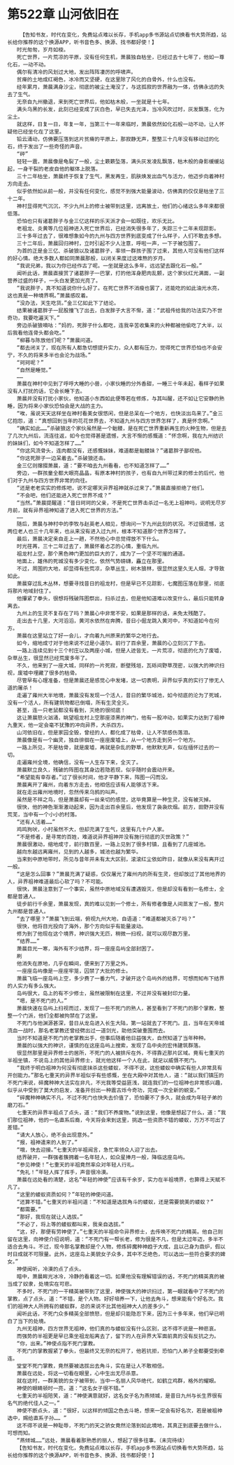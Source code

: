 # 第522章 山河依旧在
        【告知书友，时代在变化，免费站点难以长存，手机app多书源站点切换看书大势所趋，站长给你推荐的这个换源APP，听书音色多、换源、找书都好使！】
       时光匆匆，岁月如梭。
       死亡世界，一片荒凉的平原，没有任何生机，萧晨独自枯坐，已经过去十七年了，他如一尊化石，一动不动。
       偶尔有清冷的风划过大地，发出阵阵凄厉的呼啸声。
       贫瘠的土地成红褐色，冰冷而又坚硬，在这里除了风化的白骨外，什么也没有。
       经年累月，萧晨满身沙尘，彻底的被尘土淹没了，与这孤寂的世界融为一体，仿佛永远的失去了生气。
       无奈自九州撤退，来到死亡世界后，他如枯木般，一坐就是十七年。
       满头乌黑的长发，此刻已经变成了灰白色，早已失去光泽，当冷风吹过时，灰发飘落，化为尘土。
       就这样，日复一日，年复一年，当第三十一年来临时，萧晨依然如化石般一动不动，让人怀疑他已经坐化在了这里。
       铅云涌动，仿佛要压落到这片贫瘠的平原上，那寂静无声，整整三十几年没有移动过的化石，终于发出了一些奇怪的声音。
       “砰”
       轻轻一震，萧晨像是龟裂了一般，尘土簌簌坠落，满头灰发凌乱飘落，枯木般的身影缓缓站起，一身干裂的老皮自他的躯体上脱落。
       三十二年枯坐，萧晨终于恢复了生气，黑发再生，肌肤焕发出血气与活力，他迈步向着神村方向走去。
       似乎依然如从前一般，并没有任何变化，感觉不到强大能量波动，仿佛真的仅仅是枯坐了三十二年。
       神村显得死气沉沉，不少九州上的修士被带到这里，远离故土，他们的心绪这么多年来都很低落。
       恐怕也只有诸葛胖子与金三亿这样的乐天派才会一如既往，欢乐无比。
       老祖龙、炎黄等几位祖神进入死亡世界后，已经消失很多年了，失踪三十二年未现踪影。
       三十多年过去了，很难想象如今的九州与四方世界到底变成了什么样子，人们不敢去多想。
       三十二年后，萧晨回归神村，立时引起不少人注意，呼啦一声，一下子被包围了。
       为首的正是金三亿、杀破狼以及诸葛胖子，率领一群孩子围了过来，其他人可没有他们这样的好心情。绝大多数人都如同萧晨那般，以闭关来度过这难熬的岁月。
       “我说兄弟，我以为你已经作古了呢。一坐就是这么多年，远远望去跟化石一般。”
       闻听此话，萧晨直接赏了诸葛胖子一巴掌，打的他浑身肥肉乱颤，这个家伙红光满面，一副营养过盛的样子，一头白发更加光亮了。
       “我说胖子，真不知道说你什么好了。在死亡世界不消瘦也罢了，还能吃的如此油光水亮，这也真是一种境界啊。”萧晨感叹着。
       “没办法，天生吃货。”金三亿如此下了结论。
       结果被诸葛胖子一屁股撞飞了出去，白发胖子大言不惭，道：“武祖传给我的功法实乃不世奇功，我要吃遍天下。”
       旁边杀破狼嘀咕：“妈的，死胖子什么都吃，连我辛苦收集来的火种都被他偷吃了大半，以后我看他连骨头都会吃。”
       “柳暮与陈放他们呢？”萧晨问道。
       “都去闭关了，现在所有人都急切想提升实力，众人都有压力，觉得死亡世界恐怕也不会安宁，不久的将来多半也会沦为战场。”
       “珂珂呢？”
       “自然是睡觉。”
       ……
       萧晨在神村中见到了呼呼大睡的小兽，小家伙睡的分外香甜，一睡三十年未起，看样子如果没有人打扰的话，它会长睡下去。
       萧晨并没有打扰小家伙，他知道小东西如此便等若在修炼，与其叫醒，还不如让它安静的熟睡，因为将来小家伙恐怕会是大战的主力。
       “唉，虽说天天这样坐在神村看美女很悠闲，但是总呆在一个地方，也快淡出鸟来了。”金三亿抱怨，道：“真想回到当年的花花世界去，不知道九州与四方世界怎样了，真是怀念啊。”
       “确实如此……”杀破狼这个家伙虽然是一个骷髅，是在死亡世界重新再生的火种生物，但是去了几次九州后，流连往返，如今也觉得甚是遗憾，大言不惭的感慨道：“怀念啊，我在九州结识的妹妹们，如今不知道怎样了……”
       “你这风流骨头，连肉都没有，还感慨妹妹，难道都是骷髅妹？”诸葛胖子鄙视他。
       “你这死胖子一边呆着去。”杀破狼还击。
       金三亿则撺掇萧晨，道：“要不咱去九州看看，也不知道怎样了……”
       旁边，一群孩童全都大眼亮晶晶，有原本神村的孩子，也有自九州带过来的修士的后代，他们对于九州与四方世界非常的向往。
       “还是老老实实的修炼吧，说不定哪天异界祖神就杀过来了。”萧晨直接拒绝了他们。
       “不会吧，他们还能进入死亡世界不成？”
       “当然。”萧晨提醒道：“昔日珂珂的父亲，不是死亡世界击杀过一名无上祖神吗，说明无尽岁月前，就有异界祖神知道了进入死亡世界的方法。”
       ……
       随后，萧晨与神村中的李牧与赵英老人相见，想询问一下九州此刻的状况。不过很遗憾，这两位老人也三十几年来，也从来没有进入过九州，根本不知道那个世界怎样了。
       最后，萧晨决定亲自走上一趟，不然他心中总觉得放不下什么。
       时光荏苒，三十二年过去了，萧晨怀着忐忑的心情，重临九州。
       祖龙村上空，那个黑色神门更加的巨大的了，成为了一个坚不可摧的通道。
       地面上，雄伟的死城没有多少变化，依然气势磅礴，矗立在那里。
       不过，周围的大地，却显得有些荒凉，杂草丛生，树木狼林，很显然这里久无人烟，才导致如此。
       萧晨穿过乱木丛林，想要寻找昔日的祖龙村，但是早已不见踪影，七魔图压落在那里，彻底将那片地域封住了。
       他攥紧了拳头，很想将残破阵图祭出，扫杀过去，但是他知道难以改变什么，最后只能转身离去。
       九州上的生灵不复存在了吗？萧晨心中非常不安，如果是那样的话，未免太残酷了。
       走出去十几里，大河滔滔，黄河水依然在奔腾，昔日小倔龙跳入黄河中，不知道如今在何方。
       萧晨在这里站立了好一会儿，才向着九州原来的繁华之地行去。
       如今，缩地成寸对于他来说不过是小道尔。前行了百余里，萧晨的心立刻沉了下去。
       一路上连续见到十三个村庄以及两座小城，但是人迹皆无，一片荒凉，彻底的化为了废墟，杂草丛生，很显然已经荒废多年了。
       不久，他来到了一座大城，同样的一片死寂，断壁残垣，瓦砾间野草茂密，以强大的神识扫视，废墟中埋藏了很多的枯骨。
       尽管早有心理准备，但是萧晨还是感觉心中发堵，这一切表明，异界似乎真的实行了惨无人道的屠杀！
       走遍了雍州大半地境，萧晨没有发现一个活人，昔日的繁华城池，如今彻底的沦为了死城，没有一个活人，所有建筑物都已倒塌，所有生灵全灭。
       甚至，连一只老鼠都没有看到，灭绝的很彻底！
       这让萧晨怒火汹涌，眺望祖龙村上空那座漆黑的神门，他有一股冲动，如果实力达到了祖神九重天，他一定会毫不犹豫的冲向异界，大杀四方。
       山河依旧在，但是家园全毁，曾经的人，都化成了枯骨，让人不禁感伤落泪。
       萧晨像是有一个幽灵，独自徘徊在一座座废墟上，从一个地方走到另一个地方。
       一路上所见，不是枯骨，就是废墟，再就是杂乱的野草，他默默无声，似在缅怀过去的一切。
       走遍雍州全境，他确信，没有一人生存下来，全灭了。
       萧晨默立良久，残破的阵图在其身边若隐若现，似乎随时会震动开来。
       “希望能有幸存者。”过了很长时间，他才平静下来，阵图一闪而没。
       萧晨离开了雍州，向着东方走去，他相信应该有人能够活下来。
       就在走出雍州地境时，忽然传来乌鸦的叫声。
       虽然是不祥之鸟，但是萧晨却有一丝亲切的感觉，这毕竟算是一种生灵，没有被灭掉。
       很快，他的神色渐渐激动起来，因为走出百余里后，他发现了袅袅炊烟。前方，田野并没有荒芜，当中有一个小小的村落。
       “还有人活着……”
       鸡鸣狗吠，小村虽然不大，但却充满了生气，这里有几十户人家。
       “不是修者，是寻常的百姓，难道说异界祖神并没有施行彻底的灭世政策？”
       萧晨很激动，缩地成寸，前行数百里，一路上见到了很多村镇，且看到了几座城池。
       越向东越远离雍州，见到的人越多，城池也越为繁华。
       当来到中原地带时，所见与昔年并未有太大区别，滚滚红尘依如昨日，就像从来没有离开过一般。
       “这是怎么回事？”萧晨充满了疑惑，仅仅屠光了雍州内的所有生灵，但却放过了其他地界的人，异界祖神难道最后心软了吗？不可能。
       很快，萧晨注意到了一个事实，虽然中原地域没有遭遇毁灭，但是却没有看到一名修士，全都是普通人。
       徒步前行千余里，萧晨发现，真的难以见到一个修士，所有修者像是人间蒸发了一般，整片九州都是普通人。
       “去了哪里？”萧晨飞到云端，俯视九州大地，自语道：“难道都被灭杀了吗？”
       很快，他将目光投向了海外，那个方向似乎有能量波动。
       修为到了他现在这个境界，神识强大无匹，稍微一扫视，就可以观尽数万里。
       “结界……”
       萧晨目光一寒，海外有不少结界，将一座座岛屿全部封困了。
       刷
       他消失在原地，几乎在瞬间，便来到了万里之外。
       一座座岛屿像是一座座牢笼，囚禁了大批的修士。
       萧晨飞临一座岛屿上空，多少费了一番力气，才破开这个岛屿外的结界，可想而知布下结界的人实力有多么强大。
       岛屿很大，岛上的有不少修士，虽然被限制在这里，不过并没有被封印力量。
       “嗯，是不死门的人。”
       萧晨快速在岛屿上扫视而过，发现了一些不死门的熟人，甚至看到了不死门的那个掌教，整整一个门派，他们全都被拘禁在了这里。
       不死门与他渊源甚深，昔日从龙岛进入长生大陆，第一站就去了不死门。且，当年在天帝城流血一战时，那名老掌教还曾经劈出过一道剑光，助他突破重围而去。
       当时不知道是不死门的老掌教出手，但事后随着他日益强大，自然知道了当年种种。
       萧晨的以强大的神识，谨慎的在这座岛屿上搜索，发现了岛中央的宏伟建筑群落。
       很显然那里是异界修士的居所，不死门的人被排斥在外，不得靠近那片区域。竟有七重天的半祖坐镇，不说岛上的其他异界修士，就光他这样一个人在此，就足以威慑不死门。
       “我终于明白祖神为何没有彻底抹杀这些蝼蚁，不得不说，这些蝼蚁中确实有些人非常具有开创能力。”那名七重天的异界半祖似乎有些感慨，坐在大殿中对其他人，道：“就以我们镇压的不死门来说，碎魔种神大法实在非凡，不光我等受益匪浅，就连我们的一位祖神也非常感兴趣，似乎从中受到了莫大的启发，准备开创出一种震古烁今奇功，完成一次全新的蜕变。”
       “碎魔种神确实不凡，不过不死门也快失去价值了，恐怕要不了多久，就会成为年轻子弟的磨刀石。”
       七重天的异界半祖点了点头，道：“我们不养废物。”说到这里，他像是想起了什么，道：“我们那位祖神，他的一名直系后裔，今天将会来到这里，挑选一些资质不错的蝼蚁，万万不可出了差错。”
       “请大人放心，绝不会出现意外。”
       “报，祖神遣来的人到了。”
       “哦，快去迎接。”七重天的半祖闻言，急忙率领众人迎了出去。
       结界破开，一群强者簇拥着一名年轻人，如众星捧月一般，降临这座岛屿。
       “参见神使！”七重天的半祖竟然率众对年轻人行礼。
       “免礼！”年轻人挥了挥手，声音很冷漠。
       萧晨在远处看的清楚，这名“年轻的神使”应该有千余岁，实力在半祖境界，也算得上天赋不凡了。
       “这里的蝼蚁资质如何？”年轻的神使问道。
       “还算不错。”七重天的半祖问道：“不知道是选拔角斗的蝼蚁，还是需要貌美的蝼蚁？”
       “都需要。”
       “那好，我现在就让人选拔。”
       “不必了，将上等的蝼蚁都叫来，我亲自选拔。”
       “这，好，那便有劳神使了。”七重天的半祖命令异界修士，去传唤不死门的精英。他自己则留在这里，向神使介绍说明，道：“不死门有一帮长老，修为很是不凡，但是太过年迈，多半不适合去角斗。不过，现今那名掌教却是个人物，修炼碎魔种神趋于大成，且以己身为鼎炉，假以时日成就不可限量。此外，这座岛上美貌女子众多，其中不乏绝色，可以选出一些符合要求的婢女。”
       神使闻听，冷漠的点了点头。
       暗中，萧晨眸光冰冷，冷静的看着这一切。如果他没有理解错误的话，不死门的精英真的被当成了奴隶，处境实在可悲。
       不多时，不死门的一干精英被带到了这里，神使强大的神识扫过，第一眼就看中了不死门的掌教，点了点头，道：“不错，是个人物。好好培养一下，让他去角斗，想来能有个好名次。我们的祖神大人所拥有的蝼蚁群，总的来说不比其他祖神大人的差多少。”
       闻听此话，不死门众多精英全部愤怒，但是却只能隐忍下来，因为三十多年来，他们早已明白了当下的处境。
       九州无祖神，四方世界无祖神，他们真的与蝼蚁没有什么区别，这不得不说是一种悲哀。
       而强势的半祖更是早已乘坐祖龙船离去了，留下的人在异界大军面前真的没有反抗之力。
       “你，出来。”神使点指不死门掌教。
       不死门的掌教握紧了拳头，但最终又无奈的松开了，他若抗拒，恐怕门人弟子全都要受到牵连。
       堂堂不死门掌教，竟然要被选拔出去角斗，实在是让人不敢相信。
       萧晨在远处，将这一切看在眼里，心中生出无尽杀意。
       就在这时，一群美貌的女子被带到，当中一名丽人风华绝代，如鹤立鸡群，格外的耀眼。
       神使的眼睛顿时一亮，道：“这名女子很不错。”
       七重天的半祖陪笑，道：“神使满意就好，这名女子名为燕倾城，是昔日九州与长生界很有名气的绝代佳人之一。”
       神使不断点头，道：“很好，以这样的倾国之色去斗艳，想来一定会有好名次，若是被祖神选中，赐给直系子孙…… ”
       这不得不说是一种耻辱，不死门的天之骄女竟然沦落到如此境地，其真正到底要去做什么，可想而知。
       “燕倾城……”远处，萧晨看着那熟悉的丽人，想起了很多往事。（未完待续）
       【告知书友，时代在变化，免费站点难以长存，手机app多书源站点切换看书大势所趋，站长给你推荐的这个换源APP，听书音色多、换源、找书都好使！】